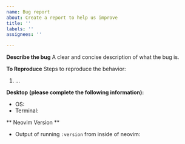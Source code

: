 ```yaml
---
name: Bug report
about: Create a report to help us improve
title: ''
labels: ''
assignees: ''

---
```


<!-- Any bug report not following this template will be immediately closed. Thanks -->
**Describe the bug**
A clear and concise description of what the bug is.

**To Reproduce**
Steps to reproduce the behavior:
1. ...

**Desktop (please complete the following information):**
- OS: 
- Terminal: 

** Neovim Version **
 - Output of running `:version` from inside of neovim:

```
```
